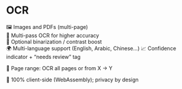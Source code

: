 # OCR
🖼️ Images and PDFs (multi-page)  
🧠 Multi-pass OCR for higher accuracy  
🧪 Optional binarization / contrast boost  
🌍 Multi-language support (English, Arabic, Chinese…) 
📈 Confidence indicator + “needs review” tag 

🔎 Page range: OCR all pages or from X → Y 

🔐 100% client-side (WebAssembly); privacy by design
